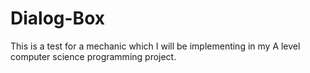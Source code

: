# Dialog-Box
This is a test for a mechanic which I will be implementing in my A level computer science programming project.
